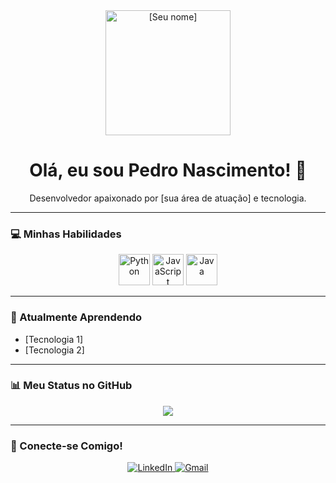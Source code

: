 <div align="center">
  <img src="https://www.media.io/br/avatar-creator.html" alt="[Seu nome]" width="200"/>
  <h1>Olá, eu sou Pedro Nascimento! 👋</h1>
  <p>Desenvolvedor apaixonado por [sua área de atuação] e tecnologia.</p>
</div>

---

### 💻 Minhas Habilidades

<p align="center">
  <img src="[Link do ícone do Python]" alt="Python" width="50"/>
  <img src="[Link do ícone do JavaScript]" alt="JavaScript" width="50"/>
  <img src="[Link do ícone do Java]" alt="Java" width="50"/>
  </p>

---

### 🌱 Atualmente Aprendendo

- [Tecnologia 1]
- [Tecnologia 2]

---

### 📊 Meu Status no GitHub

<div align="center">
  <img src="https://github-readme-stats.vercel.app/api/top-langs/?username=[Seu-Nome-De-Usuário-Do-GitHub]&layout=compact&hide_border=true&theme=dark" />
</div>

---

### 🤝 Conecte-se Comigo!

<p align="center">
  <a href="https://www.linkedin.com/in/[seu-perfil-do-linkedin]">
    <img src="https://img.shields.io/badge/LinkedIn-0077B5?style=for-the-badge&logo=linkedin&logoColor=white" alt="LinkedIn" />
  </a>
  <a href="mailto:[seu-email]">
    <img src="https://img.shields.io/badge/Gmail-D14836?style=for-the-badge&logo=gmail&logoColor=white" alt="Gmail" />
  </a>
  </p>
